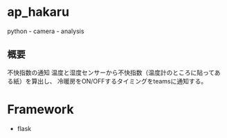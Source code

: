 # ap_hakaru
python - camera - analysis

## 概要

不快指数の通知
温度と湿度センサーから不快指数（温度計のところに貼ってある紙）を算出し、
冷暖房をON/OFFするタイミングをteamsに通知する。

# Framework

- flask
